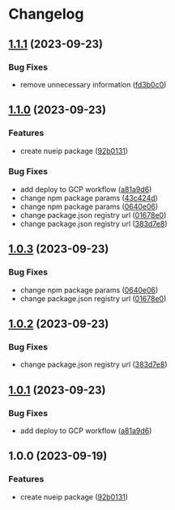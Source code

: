 # Changelog

## [1.1.1](https://github.com/lynntuuu/nueip-npm/compare/v1.1.0...v1.1.1) (2023-09-23)


### Bug Fixes

* remove unnecessary information ([fd3b0c0](https://github.com/lynntuuu/nueip-npm/commit/fd3b0c0d49ab8d2d2e93a898761426bbca6ef0c2))

## [1.1.0](https://github.com/lynntuuu/nueip-npm/compare/v1.0.3...v1.1.0) (2023-09-23)


### Features

* create nueip package ([92b0131](https://github.com/lynntuuu/nueip-npm/commit/92b0131abbb27d4e924d448e9713725ea9452969))


### Bug Fixes

* add deploy to GCP workflow ([a81a9d6](https://github.com/lynntuuu/nueip-npm/commit/a81a9d64ebae089ca1f1bfd3721c11caa328243e))
* change npm package params ([43c424d](https://github.com/lynntuuu/nueip-npm/commit/43c424df0a59079b4c2368c360e6c4c032337546))
* change npm package params ([0640e06](https://github.com/lynntuuu/nueip-npm/commit/0640e06581163381447e393826fe9f90205f219d))
* change package.json registry url ([01678e0](https://github.com/lynntuuu/nueip-npm/commit/01678e0337569c23c11a0f313fd3aaf0af00f05a))
* change package.json registry url ([383d7e8](https://github.com/lynntuuu/nueip-npm/commit/383d7e819db10a45779c89822eac307716a0f7cf))

## [1.0.3](https://github.com/lynntuuu/nueip-npm/compare/v1.0.2...v1.0.3) (2023-09-23)


### Bug Fixes

* change npm package params ([0640e06](https://github.com/lynntuuu/nueip-npm/commit/0640e06581163381447e393826fe9f90205f219d))
* change package.json registry url ([01678e0](https://github.com/lynntuuu/nueip-npm/commit/01678e0337569c23c11a0f313fd3aaf0af00f05a))

## [1.0.2](https://github.com/lynntuuu/nueip-npm/compare/v1.0.1...v1.0.2) (2023-09-23)


### Bug Fixes

* change package.json registry url ([383d7e8](https://github.com/lynntuuu/nueip-npm/commit/383d7e819db10a45779c89822eac307716a0f7cf))

## [1.0.1](https://github.com/lynntuuu/nueip-npm/compare/v1.0.0...v1.0.1) (2023-09-23)


### Bug Fixes

* add deploy to GCP workflow ([a81a9d6](https://github.com/lynntuuu/nueip-npm/commit/a81a9d64ebae089ca1f1bfd3721c11caa328243e))

## 1.0.0 (2023-09-19)


### Features

* create nueip package ([92b0131](https://github.com/lynntuuu/nueip-npm/commit/92b0131abbb27d4e924d448e9713725ea9452969))
